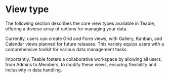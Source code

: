 # View type

The following section describes the core view types available in Teable, offering a diverse array of options for managing your data.&#x20;

Currently, users can create Grid and Form views, with Gallery, Kanban, and Calendar views planned for future releases. This variety equips users with a comprehensive toolkit for various data management tasks.&#x20;

Importantly, Teable fosters a collaborative workspace by allowing all users, from Admins to Members, to modify these views, ensuring flexibility and inclusivity in data handling.
